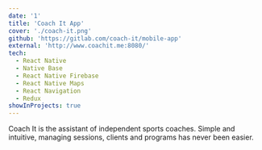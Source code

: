 ```yaml
---
date: '1'
title: 'Coach It App'
cover: './coach-it.png'
github: 'https://gitlab.com/coach-it/mobile-app'
external: 'http://www.coachit.me:8080/'
tech:
  - React Native
  - Native Base
  - React Native Firebase
  - React Native Maps
  - React Navigation
  - Redux
showInProjects: true
---
```


Coach It is the assistant of independent sports coaches. Simple and intuitive, managing sessions, clients and programs has never been easier.
